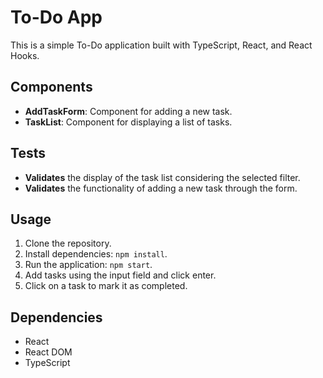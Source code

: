 # To-Do App

This is a simple To-Do application built with TypeScript, React, and React Hooks.

## Components

- **AddTaskForm**: Component for adding a new task.
- **TaskList**: Component for displaying a list of tasks.

## Tests

- **Validates** the display of the task list considering the selected filter.
- **Validates** the functionality of adding a new task through the form.

## Usage

1. Clone the repository.
2. Install dependencies: `npm install`.
3. Run the application: `npm start`.
4. Add tasks using the input field and click enter.
5. Click on a task to mark it as completed.

## Dependencies

- React
- React DOM
- TypeScript
